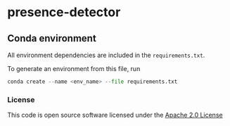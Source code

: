 # presence-detector

## Conda environment
All environment dependencies are included in the `requirements.txt`.

To generate an environment from this file, run
```python
conda create --name <env_name> --file requirements.txt
```

### License
This code is open source software licensed under the [Apache 2.0 License]("http://www.apache.org/licenses/LICENSE-2.0.html")
